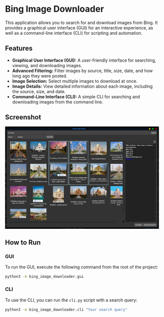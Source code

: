 # Bing Image Downloader

This application allows you to search for and download images from Bing. It provides a graphical user interface (GUI) for an interactive experience, as well as a command-line interface (CLI) for scripting and automation.

## Features

- **Graphical User Interface (GUI):** A user-friendly interface for searching, viewing, and downloading images.
- **Advanced Filtering:** Filter images by source, title, size, date, and how long ago they were posted.
- **Image Selection:** Select multiple images to download at once.
- **Image Details:** View detailed information about each image, including the source, size, and date.
- **Command-Line Interface (CLI):** A simple CLI for searching and downloading images from the command line.

## Screenshot

![screenshot](screenshot.png)

## How to Run

### GUI

To run the GUI, execute the following command from the root of the project:

```bash
python3 -m bing_image_downloader.gui
```

### CLI

To use the CLI, you can run the `cli.py` script with a search query:

```bash
python3 -m bing_image_downloader.cli "Your search query"
```
